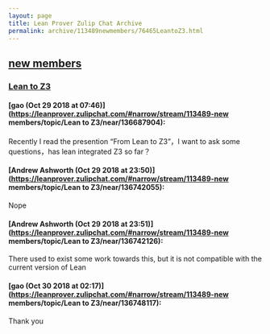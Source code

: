```yaml
---
layout: page
title: Lean Prover Zulip Chat Archive 
permalink: archive/113489newmembers/76465LeantoZ3.html
---
```


## [new members](index.html)
### [Lean to Z3](76465LeantoZ3.html)

#### [gao (Oct 29 2018 at 07:46)](https://leanprover.zulipchat.com/#narrow/stream/113489-new members/topic/Lean to Z3/near/136687904):
Recently I read the presention “From Lean to Z3”，I want to ask some questions，has lean integrated Z3 so far？

#### [Andrew Ashworth (Oct 29 2018 at 23:50)](https://leanprover.zulipchat.com/#narrow/stream/113489-new members/topic/Lean to Z3/near/136742055):
Nope

#### [Andrew Ashworth (Oct 29 2018 at 23:51)](https://leanprover.zulipchat.com/#narrow/stream/113489-new members/topic/Lean to Z3/near/136742126):
There used to exist some work towards this, but it is not compatible with the current version of Lean

#### [gao (Oct 30 2018 at 02:17)](https://leanprover.zulipchat.com/#narrow/stream/113489-new members/topic/Lean to Z3/near/136748117):
Thank you

